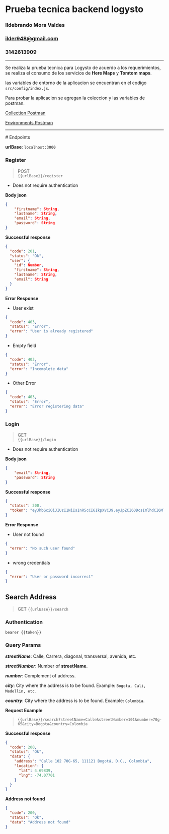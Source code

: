 # Prueba tecnica backend logysto

### Ildebrando Mora Valdes

### ilder948@gmail.com

### 3142613909

<hr>

Se realiza la prueba tecnica para Logysto de acuerdo a los requerimientos, se realiza el consumo de los servicios de **Here Maps** y **Tomtom maps**.

las variables de entorno de la aplicacion se encuentran en el codigo `src/config/index.js`.

Para probar la aplicacion se agregan la coleccion y las variables de postman.

[Collection Postman](https://github.com/ilder948/PruebaLogysto/blob/master/POSTMAN/Logysto.postman_collection.json)

[Environments Postman](https://github.com/ilder948/PruebaLogysto/blob/master/POSTMAN/Logysto%20Environment.postman_environment.json)

<hr>
# Endpoints

**urlBase**: `localhost:3000`

### Register

> POST  
> `{{urlBase}}/register`

- Does not require authentication

**Body json**

```json
{
	"firstname": String,
	"lastname": String,
	"email": String,
	"password": String
}
```

**Successful response**

```json
{
  "code": 201,
  "status": "Ok",
  "user": {
    "id": Number,
    "firstname": String,
    "lastname": String,
    "email": String
  }
}
```

**Error Response**

- User exist

```json
{
  "code": 403,
  "status": "Error",
  "error": "User is already registered"
}
```

- Empty field

```json
{
  "code": 403,
  "status": "Error",
  "error": "Incomplete data"
}
```

- Other Error

```json
{
  "code": 403,
  "status": "Error",
  "error": "Error registering data"
}
```

### Login

> GET  
> `{{urlBase}}/login`

- Does not require authentication


**Body json**

```json
{
	"email": String,
	"password": String
}
```

**Successful response**

```json
{
  "status": 200,
  "token": "eyJhbGciOiJIUzI1NiIsInR5cCI6IkpXVCJ9.eyJpZCI6ODcsImlhdCI6MTYzMDM2Mjc2NH0.cvCCoZ16WGWQ1GbZCl7zRcO0BF_P33psORCxB3uY3q4"
}
```

**Error Response**

- User not found

```json
{
  "error": "No such user found"
}
```

- wrong credentials

```json
{
  "error": "User or password incorrect"
}
```

## Search Address

> GET
> `{{urlBase}}/search`

### Authentication

`bearer {{token}}`

### Query Params

**_streetName_**: Calle, Carrera, diagonal, transversal, avenida, etc.

**_streetNumber_**: Number of **streetName**.

**_number_**: Complement of address.

**_city_**: City ​​where the address is to be found. Example: `Bogota, Cali, Medellin, etc`.

**_country_**: City ​​where the address is to be found. Example: `Colombia`.

**Request Example**

> `{{urlBase}}/search?streetName=Calle&streetNumber=101&number=70g-65&city=Bogota&country=Colombia`

**Successful response**

```json
{
  "code": 200,
  "status": "Ok",
  "data": {
    "address": "Calle 102 70G-65, 111121 Bogotá, D.C., Colombia",
    "location": {
      "lat": 4.69839,
      "lng": -74.07701
    }
  }
}
```

**Address not found**

```json
{
  "code": 200,
  "status": "Ok",
  "data": "Address not found"
}
```
